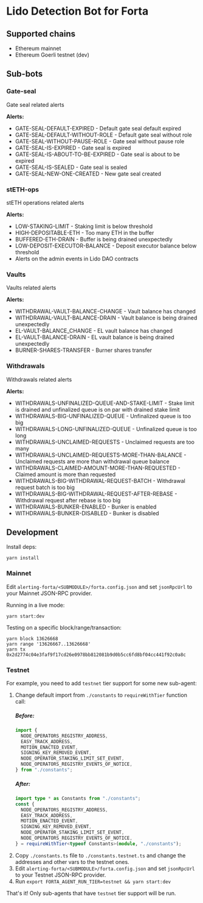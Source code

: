 # Lido Detection Bot for Forta

## Supported chains

- Ethereum mainnet
- Ethereum Goerli testnet (dev)

## Sub-bots

### Gate-seal

Gate seal related alerts

**Alerts:**

- GATE-SEAL-DEFAULT-EXPIRED - Default gate seal default expired
- GATE-SEAL-DEFAULT-WITHOUT-ROLE - Default gate seal without role
- GATE-SEAL-WITHOUT-PAUSE-ROLE - Gate seal without pause role
- GATE-SEAL-IS-EXPIRED - Gate seal is expired
- GATE-SEAL-IS-ABOUT-TO-BE-EXPIRED - Gate seal is about to be expired
- GATE-SEAL-IS-SEALED - Gate seal is sealed
- GATE-SEAL-NEW-ONE-CREATED - New gate seal created

### stETH-ops

stETH operations related alerts

**Alerts:**

- LOW-STAKING-LIMIT - Staking limit is below threshold
- HIGH-DEPOSITABLE-ETH - Too many ETH in the buffer
- BUFFERED-ETH-DRAIN - Buffer is being drained unexpectedly
- LOW-DEPOSIT-EXECUTOR-BALANCE - Deposit executor balance below threshold
- Alerts on the admin events in Lido DAO contracts

### Vaults

Vaults related alerts

**Alerts:**

- WITHDRAWAL-VAULT-BALANCE-CHANGE - Vault balance has changed
- WITHDRAWAL-VAULT-BALANCE-DRAIN - Vault balance is being drained unexpectedly
- EL-VAULT-BALANCE_CHANGE - EL vault balance has changed
- EL-VAULT-BALANCE-DRAIN - EL vault balance is being drained unexpectedly
- BURNER-SHARES-TRANSFER - Burner shares transfer

### Withdrawals

Withdrawals related alerts

**Alerts:**

- WITHDRAWALS-UNFINALIZED-QUEUE-AND-STAKE-LIMIT - Stake limit is drained and unfinalized queue is on par with drained stake limit
- WITHDRAWALS-BIG-UNFINALIZED-QUEUE - Unfinalized queue is too big
- WITHDRAWALS-LONG-UNFINALIZED-QUEUE - Unfinalized queue is too long
- WITHDRAWALS-UNCLAIMED-REQUESTS - Unclaimed requests are too many
- WITHDRAWALS-UNCLAIMED-REQUESTS-MORE-THAN-BALANCE - Unclaimed requests are more than withdrawal queue balance
- WITHDRAWALS-CLAIMED-AMOUNT-MORE-THAN-REQUESTED - Claimed amount is more than requested
- WITHDRAWALS-BIG-WITHDRAWAL-REQUEST-BATCH - Withdrawal request batch is too big
- WITHDRAWALS-BIG-WITHDRAWAL-REQUEST-AFTER-REBASE - Withdrawal request after rebase is too big
- WITHDRAWALS-BUNKER-ENABLED - Bunker is enabled
- WITHDRAWALS-BUNKER-DISABLED - Bunker is disabled

## Development

Install deps:

```
yarn install
```

### Mainnet

Edit `alerting-forta/<SUBMODULE>/forta.config.json` and set `jsonRpcUrl` to your Mainnet JSON-RPC provider.

Running in a live mode:

```
yarn start:dev
```

Testing on a specific block/range/transaction:

```
yarn block 13626668
yarn range '13626667..13626668'
yarn tx 0x2d2774c04e3faf9f17cd26e0978bb812081b9d0b5cc6fd8bf04cc441f92c0a8c
```

### Testnet

For example, you need to add `testnet` tier support for some new sub-agent:

1. Change default import from `./constants` to `requireWithTier` function call:
   ##### Before:
   ```typescript
   import {
     NODE_OPERATORS_REGISTRY_ADDRESS,
     EASY_TRACK_ADDRESS,
     MOTION_ENACTED_EVENT,
     SIGNING_KEY_REMOVED_EVENT,
     NODE_OPERATOR_STAKING_LIMIT_SET_EVENT,
     NODE_OPERATORS_REGISTRY_EVENTS_OF_NOTICE,
   } from "./constants";
   ```
   ##### After:
   ```typescript
   import type * as Constants from "./constants";
   const {
     NODE_OPERATORS_REGISTRY_ADDRESS,
     EASY_TRACK_ADDRESS,
     MOTION_ENACTED_EVENT,
     SIGNING_KEY_REMOVED_EVENT,
     NODE_OPERATOR_STAKING_LIMIT_SET_EVENT,
     NODE_OPERATORS_REGISTRY_EVENTS_OF_NOTICE,
   } = requireWithTier<typeof Constants>(module, "./constants");
   ```
2. Copy `./constants.ts` file to `./constants.testnet.ts` and change the addresses and other vars to the testnet ones.
3. Edit `alerting-forta/<SUBMODULE>/forta.config.json` and set `jsonRpcUrl` to your Testnet JSON-RPC provider.
4. Run `export FORTA_AGENT_RUN_TIER=testnet && yarn start:dev`

That's it! Only sub-agents that have `testnet` tier support will be run.

